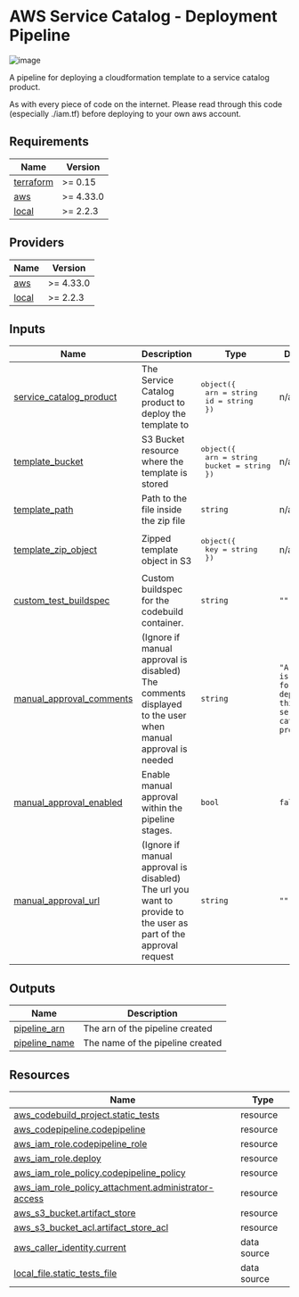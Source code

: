 <!-- BEGIN_TF_DOCS -->
# AWS Service Catalog - Deployment Pipeline
![image](https://img.shields.io/github/workflow/status/porrige51122/aws-service-catalog-deployment-pipeline/Terraform%20Format%20Check/main)


A pipeline for deploying a cloudformation template to a service catalog
product.

As with every piece of code on the internet. Please read through this code
(especially ./iam.tf) before deploying to your own aws account.

## Requirements

| Name | Version |
|------|---------|
| <a name="requirement_terraform"></a> [terraform](#requirement\_terraform) | >= 0.15 |
| <a name="requirement_aws"></a> [aws](#requirement\_aws) | >= 4.33.0 |
| <a name="requirement_local"></a> [local](#requirement\_local) | >= 2.2.3 |

## Providers

| Name | Version |
|------|---------|
| <a name="provider_aws"></a> [aws](#provider\_aws) | >= 4.33.0 |
| <a name="provider_local"></a> [local](#provider\_local) | >= 2.2.3 |

## Inputs

| Name | Description | Type | Default | Required |
|------|-------------|------|---------|:--------:|
| <a name="input_service_catalog_product"></a> [service\_catalog\_product](#input\_service\_catalog\_product) | The Service Catalog product to deploy the template to | <pre>object({<br>    arn = string<br>    id  = string<br>  })</pre> | n/a | yes |
| <a name="input_template_bucket"></a> [template\_bucket](#input\_template\_bucket) | S3 Bucket resource where the template is stored | <pre>object({<br>    arn    = string<br>    bucket = string<br>  })</pre> | n/a | yes |
| <a name="input_template_path"></a> [template\_path](#input\_template\_path) | Path to the file inside the zip file | `string` | n/a | yes |
| <a name="input_template_zip_object"></a> [template\_zip\_object](#input\_template\_zip\_object) | Zipped template object in S3 | <pre>object({<br>    key = string<br>  })</pre> | n/a | yes |
| <a name="input_custom_test_buildspec"></a> [custom\_test\_buildspec](#input\_custom\_test\_buildspec) | Custom buildspec for the codebuild container. | `string` | `""` | no |
| <a name="input_manual_approval_comments"></a> [manual\_approval\_comments](#input\_manual\_approval\_comments) | (Ignore if manual approval is disabled) The comments displayed to the user when manual approval is needed | `string` | `"A review is needed for deploying this service catalog product"` | no |
| <a name="input_manual_approval_enabled"></a> [manual\_approval\_enabled](#input\_manual\_approval\_enabled) | Enable manual approval within the pipeline stages. | `bool` | `false` | no |
| <a name="input_manual_approval_url"></a> [manual\_approval\_url](#input\_manual\_approval\_url) | (Ignore if manual approval is disabled) The url you want to provide to the user as part of the approval request | `string` | `""` | no |

## Outputs

| Name | Description |
|------|-------------|
| <a name="output_pipeline_arn"></a> [pipeline\_arn](#output\_pipeline\_arn) | The arn of the pipeline created |
| <a name="output_pipeline_name"></a> [pipeline\_name](#output\_pipeline\_name) | The name of the pipeline created |

## Resources

| Name | Type |
|------|------|
| [aws_codebuild_project.static_tests](https://registry.terraform.io/providers/hashicorp/aws/latest/docs/resources/codebuild_project) | resource |
| [aws_codepipeline.codepipeline](https://registry.terraform.io/providers/hashicorp/aws/latest/docs/resources/codepipeline) | resource |
| [aws_iam_role.codepipeline_role](https://registry.terraform.io/providers/hashicorp/aws/latest/docs/resources/iam_role) | resource |
| [aws_iam_role.deploy](https://registry.terraform.io/providers/hashicorp/aws/latest/docs/resources/iam_role) | resource |
| [aws_iam_role_policy.codepipeline_policy](https://registry.terraform.io/providers/hashicorp/aws/latest/docs/resources/iam_role_policy) | resource |
| [aws_iam_role_policy_attachment.administrator-access](https://registry.terraform.io/providers/hashicorp/aws/latest/docs/resources/iam_role_policy_attachment) | resource |
| [aws_s3_bucket.artifact_store](https://registry.terraform.io/providers/hashicorp/aws/latest/docs/resources/s3_bucket) | resource |
| [aws_s3_bucket_acl.artifact_store_acl](https://registry.terraform.io/providers/hashicorp/aws/latest/docs/resources/s3_bucket_acl) | resource |
| [aws_caller_identity.current](https://registry.terraform.io/providers/hashicorp/aws/latest/docs/data-sources/caller_identity) | data source |
| [local_file.static_tests_file](https://registry.terraform.io/providers/hashicorp/local/latest/docs/data-sources/file) | data source |
<!-- END_TF_DOCS -->